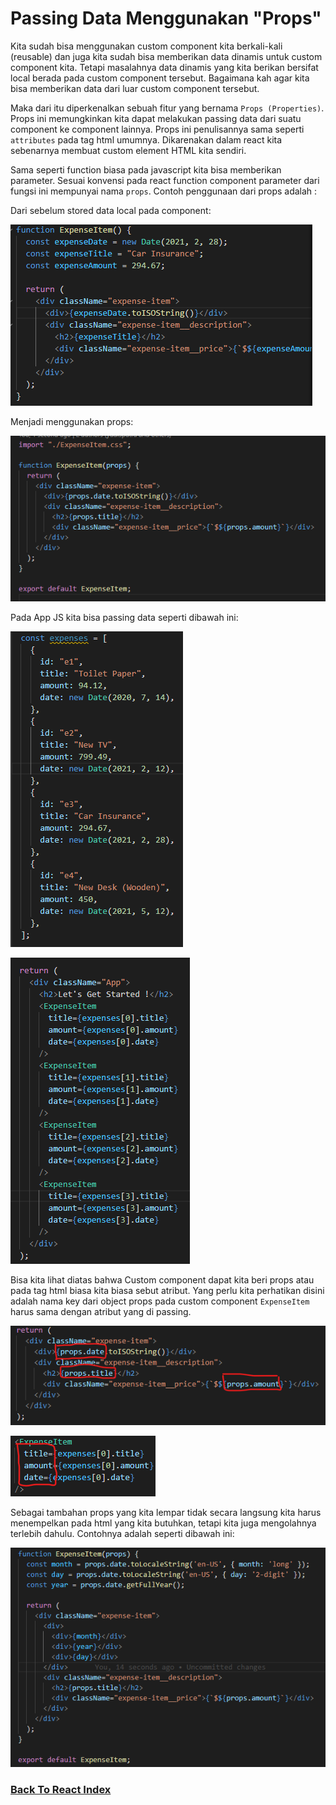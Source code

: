 

# Passing Data Menggunakan "Props"

Kita sudah bisa menggunakan custom component kita berkali-kali (reusable) dan juga kita sudah bisa memberikan data dinamis untuk custom component kita. Tetapi masalahnya data dinamis yang kita berikan bersifat local berada pada custom component tersebut. Bagaimana kah agar kita bisa memberikan data dari luar custom component tersebut.

Maka dari itu diperkenalkan sebuah fitur yang bernama `Props (Properties)`. Props ini memungkinkan kita dapat melakukan passing data dari suatu component ke component lainnya. Props ini penulisannya sama seperti `attributes` pada tag html umumnya. Dikarenakan dalam react kita sebenarnya membuat custom element HTML kita sendiri.

Sama seperti function biasa pada javascript kita bisa memberikan parameter. Sesuai konvensi pada react function component parameter dari fungsi ini mempunyai nama `props`. Contoh penggunaan dari props adalah :

Dari sebelum stored data local pada component:

![Dynamic Data Example](../../images/dynamic-data-example.png)

Menjadi menggunakan props:

![Props Syntax Example](../../images/props-syntax-example.png)

Pada App JS kita bisa passing data seperti dibawah ini:

![Expense Item](../../images/expense-item.png)

![Expense Item Using Props](../../images/expense-item-using-props.png)

Bisa kita lihat diatas bahwa Custom component dapat kita beri props atau pada tag html biasa kita biasa sebut atribut. Yang perlu kita perhatikan disini adalah nama key dari object props pada custom component `ExpenseItem` harus sama dengan atribut yang di passing.

![Props Key](../../images/props-key.png)

![Props Attribute](../../images/props-attribute.png)

Sebagai tambahan props yang kita lempar tidak secara langsung kita harus menempelkan pada html yang kita butuhkan, tetapi kita juga mengolahnya terlebih dahulu. Contohnya adalah seperti dibawah ini:

![Props Processed Data](../../images/props-proccessed-data.png)

### [Back To React Index](../../README.md)
